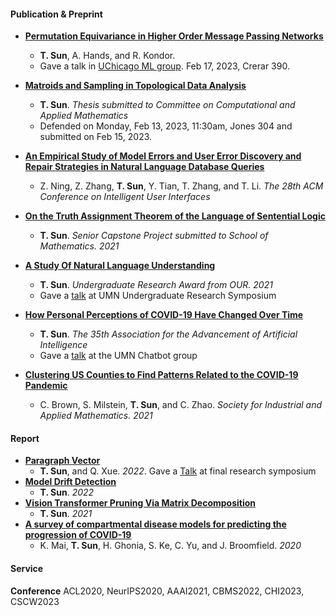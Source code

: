 #### Publication & Preprint
* **[Permutation Equivariance in Higher Order Message Passing Networks](https://arxiv.org/abs/2306.10767.pdf)**
  * **T. Sun**, A. Hands, and R. Kondor. 
  * Gave a talk in [UChicago ML group](https://voices.uchicago.edu/machinelearning/). Feb 17, 2023, Crerar 390.
 
* **[Matroids and Sampling in Topological Data Analysis]()**
  * **T. Sun**. *Thesis submitted to Committee on Computational and Applied Mathematics* 
  * Defended on Monday, Feb 13, 2023, 11:30am, Jones 304 and submitted on Feb 15, 2023.
 
* **[An Empirical Study of Model Errors and User Error Discovery and Repair Strategies in Natural Language Database Queries](https://dl.acm.org/doi/10.1145/3581641.3584067)**
  * Z. Ning, Z. Zhang, **T. Sun**, Y. Tian, T. Zhang, and T. Li. *The 28th ACM Conference on Intelligent User Interfaces*

* **[On the Truth Assignment Theorem of the Language of Sentential Logic](https://arxiv.org/abs/2303.10750)**
  * **T. Sun**. *Senior Capstone Project submitted to School of Mathematics. 2021*

* **[A Study Of Natural Language Understanding](/assets/img/UROP.pdf)**
  * **T. Sun**. *Undergraduate Research Award from OUR. 2021*
  * Gave a [talk](https://cse.umn.edu/cs/news/three-students-present-spring-undergraduate-research-symposium) at UMN Undergraduate Research Symposium

* **[How Personal Perceptions of COVID-19 Have Changed Over Time](/assets/img/aaai2021.pdf)** 
  * **T. Sun**. *The 35th Association for the Advancement of Artificial Intelligence*
  * Gave a [talk](assets/img/aaaislides.pdf) at the UMN Chatbot group 

* **[Clustering US Counties to Find Patterns Related to the COVID-19 Pandemic](https://arxiv.org/abs/2303.11936)**
  * C. Brown, S. Milstein, **T. Sun**, and C. Zhao. *Society for Industrial and Applied Mathematics. 2021*

#### Report
* **[Paragraph Vector](assets/img/Paragraph_Vector.pdf)**
  * **T. Sun**, and Q. Xue. *2022*. Gave a [Talk](assets/img/pv_slides.pdf) at final research symposium
* **[Model Drift Detection](assets/img/mdd.pdf)**
  * **T. Sun**. *2022*
* **[Vision Transformer Pruning Via Matrix Decomposition](assets/img/VT.pdf)**
  * **T. Sun**. *2021*
* **[A survey of compartmental disease models for predicting the progression of COVID-19](assets/img/survey.pdf)**
  * K. Mai, **T. Sun**, H. Ghonia, S. Ke, C. Yu, and J. Broomfield. *2020*

#### Service
**Conference** ACL2020, NeurIPS2020, AAAI2021, CBMS2022, CHI2023, CSCW2023
